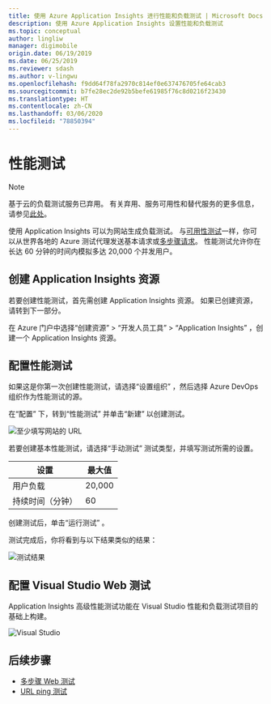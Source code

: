 ```yaml
---
title: 使用 Azure Application Insights 进行性能和负载测试 | Microsoft Docs
description: 使用 Azure Application Insights 设置性能和负载测试
ms.topic: conceptual
author: lingliw
manager: digimobile
origin.date: 06/19/2019
ms.date: 06/25/2019
ms.reviewer: sdash
ms.author: v-lingwu
ms.openlocfilehash: f9dd64f78fa2970c814ef0e637476705fe64cab3
ms.sourcegitcommit: b7fe28ec2de92b5befe61985f76c8d0216f23430
ms.translationtype: HT
ms.contentlocale: zh-CN
ms.lasthandoff: 03/06/2020
ms.locfileid: "78850394"
---
```

# <a name="performance-testing"></a>性能测试

> [!NOTE]
> 基于云的负载测试服务已弃用。 有关弃用、服务可用性和替代服务的更多信息，请参见[此处](https://docs.microsoft.com/azure/devops/test/load-test/overview?view=azure-devops)。

使用 Application Insights 可以为网站生成负载测试。 与[可用性测试](monitor-web-app-availability.md)一样，你可以从世界各地的 Azure 测试代理发送基本请求或[多步骤请求](availability-multistep.md)。 性能测试允许你在长达 60 分钟的时间内模拟多达 20,000 个并发用户。

## <a name="create-an-application-insights-resource"></a>创建 Application Insights 资源

若要创建性能测试，首先需创建 Application Insights 资源。 如果已创建资源，请转到下一部分。

在 Azure 门户中选择“创建资源”   > “开发人员工具”   > “Application Insights”  ，创建一个 Application Insights 资源。

## <a name="configure-performance-testing"></a>配置性能测试

如果这是你第一次创建性能测试，请选择“设置组织”  ，然后选择 Azure DevOps 组织作为性能测试的源。

在“配置”  下，转到“性能测试”  并单击“新建”  以创建测试。

![至少填写网站的 URL](./media/performance-testing/new-performance-test.png)

若要创建基本性能测试，请选择“手动测试”  测试类型，并填写测试所需的设置。

|设置| 最大值
|----------|------------|
| 用户负载 | 20,000 |
| 持续时间（分钟）  | 60 |  

创建测试后，单击“运行测试”  。

测试完成后，你将看到与以下结果类似的结果：

![测试结果](./media/performance-testing/test-results.png)

## <a name="configure-visual-studio-web-test"></a>配置 Visual Studio Web 测试

Application Insights 高级性能测试功能在 Visual Studio 性能和负载测试项目的基础上构建。

![Visual Studio ](./media/performance-testing/visual-studio-test.png)

## <a name="next-steps"></a>后续步骤

* [多步骤 Web 测试](availability-multistep.md)
* [URL ping 测试](monitor-web-app-availability.md)